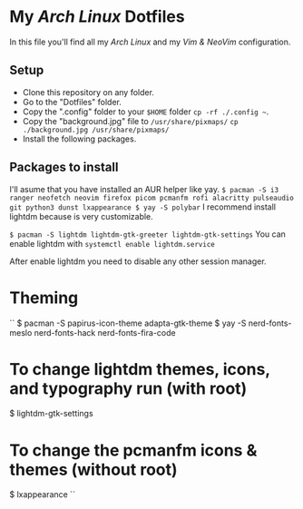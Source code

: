 # My *Arch Linux* Dotfiles

In this file you'll find all my *Arch Linux* and my *Vim & NeoVim* configuration.

## Setup

- Clone this repository on any folder.
- Go to the "Dotfiles" folder.
- Copy the ".config" folder to your `$HOME` folder `cp -rf ./.config ~`.
- Copy the "background.jpg" file to `/usr/share/pixmaps/` `cp ./background.jpg /usr/share/pixmaps/`
- Install the following packages.

## Packages to install 

I'll asume that you have installed an AUR helper like yay.
``
$ pacman -S i3 ranger neofetch neovim firefox picom pcmanfm rofi alacritty pulseaudio git python3 dunst lxappearance
$ yay -S polybar
``
I recommend install lightdm because is very customizable.

`
$ pacman -S lightdm lightdm-gtk-greeter lightdm-gtk-settings
`
You can enable lightdm with `systemctl enable lightdm.service`

After enable lightdm you need to disable any other session manager.

# Theming

``
$ pacman -S papirus-icon-theme adapta-gtk-theme
$ yay -S nerd-fonts-meslo nerd-fonts-hack nerd-fonts-fira-code

# To change lightdm themes, icons, and typography run (with root)
$ lightdm-gtk-settings

# To change the pcmanfm icons & themes (without root)
$ lxappearance
``

